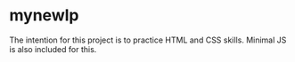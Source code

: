 # mynewlp

The intention for this project is to practice HTML and CSS skills. Minimal JS is also included for this. 
